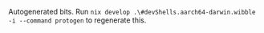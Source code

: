 Autogenerated bits. Run `nix develop .\#devShells.aarch64-darwin.wibble -i --command protogen` to regenerate this.
